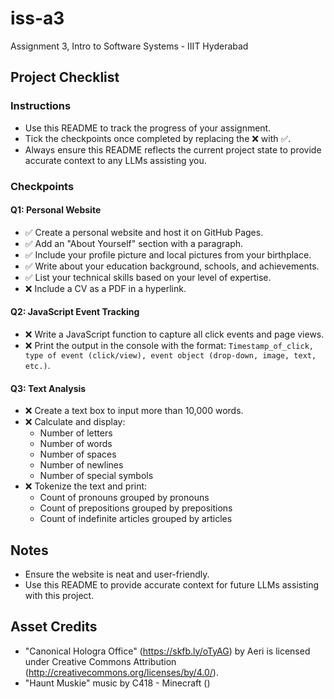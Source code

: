 # iss-a3

Assignment 3, Intro to Software Systems - IIIT Hyderabad

## Project Checklist

### Instructions
- Use this README to track the progress of your assignment.
- Tick the checkpoints once completed by replacing the ❌ with ✅.
- Always ensure this README reflects the current project state to provide accurate context to any LLMs assisting you.

### Checkpoints

#### Q1: Personal Website
- ✅ Create a personal website and host it on GitHub Pages.
- ✅ Add an "About Yourself" section with a paragraph.
- ✅ Include your profile picture and local pictures from your birthplace.
- ✅ Write about your education background, schools, and achievements.
- ✅ List your technical skills based on your level of expertise.
- ❌ Include a CV as a PDF in a hyperlink.

#### Q2: JavaScript Event Tracking
- ❌ Write a JavaScript function to capture all click events and page views.
- ❌ Print the output in the console with the format: `Timestamp_of_click, type of event (click/view), event object (drop-down, image, text, etc.)`.

#### Q3: Text Analysis
- ❌ Create a text box to input more than 10,000 words.
- ❌ Calculate and display:
  - Number of letters
  - Number of words
  - Number of spaces
  - Number of newlines
  - Number of special symbols
- ❌ Tokenize the text and print:
  - Count of pronouns grouped by pronouns
  - Count of prepositions grouped by prepositions
  - Count of indefinite articles grouped by articles

## Notes
- Ensure the website is neat and user-friendly.
- Use this README to provide accurate context for future LLMs assisting with this project.

## Asset Credits
- "Canonical Hologra Office" (https://skfb.ly/oTyAG) by Aeri is licensed under Creative Commons Attribution (http://creativecommons.org/licenses/by/4.0/).
- "Haunt Muskie" music by C418 - Minecraft () 